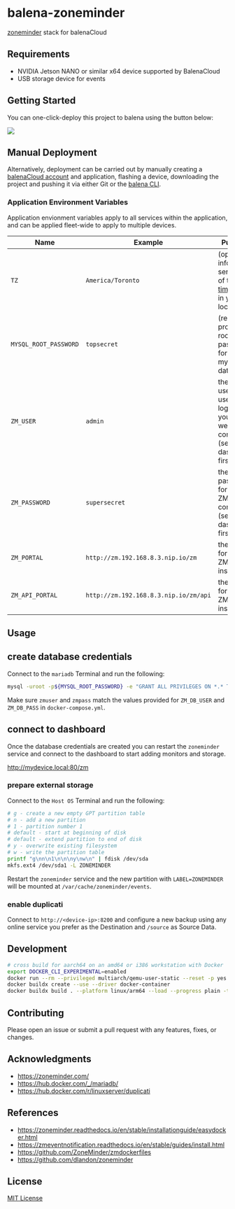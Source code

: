 # balena-zoneminder

[zoneminder](https://www.zoneminder.com/) stack for balenaCloud

## Requirements

- NVIDIA Jetson NANO or similar x64 device supported by BalenaCloud
- USB storage device for events

## Getting Started

You can one-click-deploy this project to balena using the button below:

[![](https://balena.io/deploy.svg)](https://dashboard.balena-cloud.com/deploy?repoUrl=https://github.com/klutchell/balena-zoneminder&defaultDeviceType=jetson-nano)

## Manual Deployment

Alternatively, deployment can be carried out by manually creating a [balenaCloud account](https://dashboard.balena-cloud.com) and application, flashing a device, downloading the project and pushing it via either Git or the [balena CLI](https://github.com/balena-io/balena-cli).

### Application Environment Variables

Application envionment variables apply to all services within the application, and can be applied fleet-wide to apply to multiple devices.

|Name|Example|Purpose|
|---|---|---|
|`TZ`|`America/Toronto`|(optional) inform services of the [timezone](https://en.wikipedia.org/wiki/List_of_tz_database_time_zones) in your location|
|`MYSQL_ROOT_PASSWORD`|`topsecret`|(required) provide a root password for the mysql database|
|`ZM_USER`|`admin`|the username used to log into your ZM web console (set in dashboard first)|
|`ZM_PASSWORD`|`supersecret`|the password for your ZM web console (set in dashboard first)|
|`ZM_PORTAL`|`http://zm.192.168.8.3.nip.io/zm`|the URL for your ZM instance|
|`ZM_API_PORTAL`|`http://zm.192.168.8.3.nip.io/zm/api`|the URL for your ZM API instance|

## Usage

## create database credentials

Connect to the `mariadb` Terminal and run the following:

```bash
mysql -uroot -p${MYSQL_ROOT_PASSWORD} -e "GRANT ALL PRIVILEGES ON *.* TO 'zmuser'@'%' IDENTIFIED BY 'zmpass';"
```

Make sure `zmuser` and `zmpass` match the values provided for `ZM_DB_USER` and `ZM_DB_PASS` in `docker-compose.yml`.

## connect to dashboard

Once the database credentials are created you can restart the `zoneminder` service and connect to the dashboard to start adding monitors and storage.

<http://mydevice.local:80/zm>

### prepare external storage

Connect to the `Host OS` Terminal and run the following:

```bash
# g - create a new empty GPT partition table
# n - add a new partition
# 1 - partition number 1
# default - start at beginning of disk
# default - extend partition to end of disk
# y - overwrite existing filesystem
# w - write the partition table
printf "g\nn\n1\n\n\ny\nw\n" | fdisk /dev/sda
mkfs.ext4 /dev/sda1 -L ZONEMINDER
```

Restart the `zoneminder` service and the new partition with `LABEL=ZONEMINDER` will be mounted at `/var/cache/zoneminder/events`.

### enable duplicati

Connect to `http://<device-ip>:8200` and configure a new backup using any online service you prefer as the Destination and `/source` as Source Data.

## Development

```bash
# cross build for aarch64 on an amd64 or i386 workstation with Docker
export DOCKER_CLI_EXPERIMENTAL=enabled
docker run --rm --privileged multiarch/qemu-user-static --reset -p yes
docker buildx create --use --driver docker-container
docker buildx build . --platform linux/arm64 --load --progress plain -t zoneminder
```

## Contributing

Please open an issue or submit a pull request with any features, fixes, or changes.

## Acknowledgments

- <https://zoneminder.com/>
- <https://hub.docker.com/_/mariadb/>
- <https://hub.docker.com/r/linuxserver/duplicati>

## References

- <https://zoneminder.readthedocs.io/en/stable/installationguide/easydocker.html>
- <https://zmeventnotification.readthedocs.io/en/stable/guides/install.html>
- <https://github.com/ZoneMinder/zmdockerfiles>
- <https://github.com/dlandon/zoneminder>

## License

[MIT License](./LICENSE)
